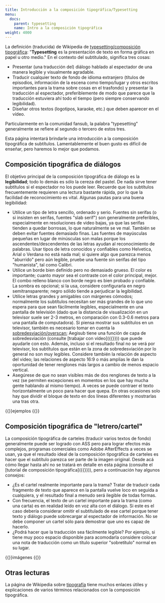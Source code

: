 ```yaml
---
title: Introducción a la composición tipográfica/Typesetting
menu:
  docs:
    parent: typesetting
    name: Intro a la composición tipográfica
weight: 4000
---
```


La definición (traducida) de Wikipedia de
[typesetting/composición tipográfica](http://en.wikipedia.org/wiki/Typesetting): "**Typesetting** es la presentación de texto en forma gráfica en papel u otro medio." En el contexto del subtitulado, significa tres cosas:

- Presentar (una traducción del) diálogo hablado al espectador de una manera legible y visualmente agradable.
- Traducir cualquier texto de fondo de idioma extranjero (títulos de episodios, información de la escena como tiempo/lugar y otros escritos importantes para la trama sobre cosas en el trasfondo) y presentar la traducción al espectador, preferiblemente de modo que parece que la traducción estuviera ahí todo el tiempo (pero siempre conservando legibilidad).
- Diseñar otros textos (logotipos, karaoke, etc.) que deben aparecer en el vídeo.

Particularmente en la comunidad fansub, la palabra "typesetting" generalmente se refiere al segundo o tercero de estos tres.

Esta página intentará brindarle una introducción a la composición tipográfica de subtítulos.
Lamentablemente el buen gusto es difícil de enseñar, pero haremos lo mejor que podamos.

## Composición tipográfica de diálogos

El objetivo principal de la composición tipográfica de diálogo es la **legibilidad**; todo lo demás es sólo la cereza del pastel. De nada sirve tener subtítulos si el espectador no los puede leer. Recuerde que los subtítulos frecuentemente requieren una lectura bastante rápida,
por lo que la facilidad de reconocimiento es vital. Algunas pautas para una buena legibilidad:

- Utilice un tipo de letra sencillo, ordenado y serio. Fuentes sin serifas (o si insisten en serifas, fuentes "slab serif") son generalmente preferibles, especialmente en resoluciones de video bajas, ya que las serifas tienden a quedar borrosas, lo que naturalmente se ve mal. También se deben evitar fuentes demasiado finas. Las fuentes de mayúsculas pequeñas en lugar de minúsculas son malas porque los ascendentes/descendentes de las letras ayudan al reconocimiento de palabras. Usar tipos de letra conocidos y confiables como Helvetica, Arial o Verdana no está nada mal; si quiere algo que parezca menos "aburrido" pero aún legible, pruebe una fuente sin serifas del tipo "humanista", tal como Calibri.
- Utilice un borde bien definido pero no demasiado grueso. El color es importante; cuanto mayor sea el contraste con el color principal, mejor. El combo relleno blanco con borde negro es bien probado y confiable. La sombra es opcional; si la usa, considere configurarla en negro semitransparente; negro sólido tiende a perjudicar la legibilidad.
- Utilice letras grandes y amigables con márgenes cómodos; normalmente los subtítulos necesitan ser más grandes de lo que uno espera para que sean fácilmente legibles, especialmente en una pantalla de televisión (dado que la distancia de visualización en un televisor suele ser 2-3 metros, en comparación con 0.3-0.6 metros para una pantalla de computadora). Si piensa mostrar sus subtítulos en un televisor, también es necesario tomar en cuenta la [sobredesviación/overscan](http://en.wikipedia.org/wiki/Overscan); Aegisub tiene una función de capa de sobredesviación (consulte [trabajar con vídeo]({{<relref path="Video#relacionado-con-muestrapantalla">}})) que puede ayudarle con esto. Además, incluso si el resultado final no se verá por televisor, los subtítulos que están en la zona de sobredesviación por lo general no son muy legibles. Considere también la relación de aspecto del video; las relaciones de aspecto 16:9 o más amplias le dan la oportunidad de tener renglones más largos a cambio de menos espacio vertical.
- Asegúrese de que no sean visibles más de dos renglones de texto a la vez (se permiten excepciones en momentos en los que hay mucha gente hablando al mismo tiempo). A veces se puede contraer el texto horizontalmente un poco para hacer que quepa. En otras ocasiones solo hay que dividir el bloque de texto en dos líneas diferentes y mostrarlas una tras otra.

{{<todo>}}ejemplos {{</todo>}}

## Composición tipográfica de "letrero/cartel"

La composición tipográfica de carteles (traducir varios textos de fondo) generalmente puede ser logrado con ASS pero para lograr efectos más complejos, programas comerciales como Adobe AfterEffects a veces se usan, ya que el resultado ideal de la composición tipográfica de carteles es hacer que el subtítulo parezca ser parte de la imagen original. Desde acá cómo llegar hasta ahí no se tratará en detalle en esta página (consulte el [tutorial de composición tipográfica]({{<relref path="Visual_Typesetting" lang="en">}})), pero a continuación hay algunos consejos:

- ¿Es el cartel realmente importante para la trama? Tratar de traducir cada fragmento de texto que aparece en la pantalla vuelve loco en seguida a cualquiera, y el resultado final a menudo será ilegible de todas formas.
- Con frecuencia, el texto de un cartel importante para la trama (como una carta) es en realidad leído en voz alta con el diálogo. Si este es el caso debería considerar omitir el subtitulado de ese cartel porque tener texto y diálogo puede sobrecargar al espectador de información. No se debe componer un cartel sólo para demostrar que uno es capaz de hacerlo.
- ¿Podrá hacer que la traducción sea fácilmente legible? Por ejemplo, si tiene muy poco espacio disponible para acomodarla considere colocar una nota de traducción como un título superior "sobretítulo" normal en su lugar.

{{<todo>}}imágenes {{</todo>}}

## Otras lecturas

La página de Wikipedia sobre [tipografía](http://en.wikipedia.org/wiki/Typography) tiene muchos enlaces útiles y explicaciones de varios términos relacionados con la composición tipográfica.
